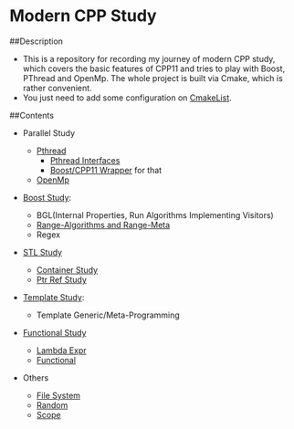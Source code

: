 # Modern CPP Study
##Description
- This is a repository for recording my journey of modern CPP study, which covers the basic features of CPP11 and
tries to play with Boost, PThread and OpenMp. The whole project is built via Cmake, which is rather convenient.     
- You just need to add some configuration on [CmakeList](./CMakeLists.txt).

##Contents
- Parallel Study
    - [Pthread](./ParallelStudy/PthreadStudy)
        - [Pthread Interfaces](./ParallelStudy/PthreadStudy)
        - [Boost/CPP11 Wrapper](./ParallelStudy/PthreadStudy/CPP11) for that
    - [OpenMp](./ParallelStudy/OpenMpStudy)

- [Boost Study](./BoostStudy):
    - BGL(Internal Properties, Run Algorithms Implementing Visitors)  
    - [Range-Algorithms and Range-Meta](./BoostStudy/RangeMeta)
    - Regex

- [STL Study](./STLStudy)
    - [Container Study](./STLStudy/ContainerStudy)
    - [Ptr Ref Study](./STLStudy/PtrReferenceStudy)

- [Template Study](./TemplateStudy):
    - Template Generic/Meta-Programming

- [Functional Study](./FunctionalStudy)
    - [Lambda Expr](./FunctionalStudy/LambdaStudy)
    - [Functional](./FunctionalStudy/FunctionalTest)

- Others
    - [File System](./CPPOtherStudy/FileSystemTest)
    - [Random](./CPPOtherStudy/RandomTest)
    - [Scope](./CPPOtherStudy/ScopeTest)

